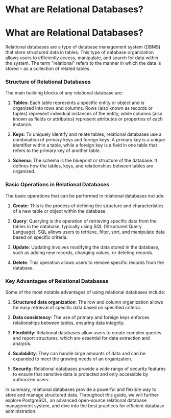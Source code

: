 # What are Relational Databases?

# What are Relational Databases?

Relational databases are a type of database management system (DBMS) that store structured data in tables. This type of database organization allows users to efficiently access, manipulate, and search for data within the system. The term "relational" refers to the manner in which the data is stored – as a collection of related tables.

### Structure of Relational Databases

The main building blocks of any relational database are:

1. **Tables**: Each table represents a specific entity or object and is organized into rows and columns. Rows (also known as records or tuples) represent individual instances of the entity, while columns (also known as fields or attributes) represent attributes or properties of each instance.

2. **Keys**: To uniquely identify and relate tables, relational databases use a combination of primary keys and foreign keys. A primary key is a unique identifier within a table, while a foreign key is a field in one table that refers to the primary key of another table.

3. **Schema**: The schema is the blueprint or structure of the database. It defines how the tables, keys, and relationships between tables are organized.

### Basic Operations in Relational Databases

The basic operations that can be performed in relational databases include:

1. **Create**: This is the process of defining the structure and characteristics of a new table or object within the database.

2. **Query**: Querying is the operation of retrieving specific data from the tables in the database, typically using SQL (Structured Query Language). SQL allows users to retrieve, filter, sort, and manipulate data based on specific criteria.

3. **Update**: Updating involves modifying the data stored in the database, such as adding new records, changing values, or deleting records.

4. **Delete**: This operation allows users to remove specific records from the database.

### Key Advantages of Relational Databases

Some of the most notable advantages of using relational databases include:

1. **Structured data organization**: The row and column organization allows for easy retrieval of specific data based on specified criteria.

2. **Data consistency**: The use of primary and foreign keys enforces relationships between tables, ensuring data integrity.

3. **Flexibility**: Relational databases allow users to create complex queries and report structures, which are essential for data extraction and analysis.

4. **Scalability**: They can handle large amounts of data and can be expanded to meet the growing needs of an organization.

5. **Security**: Relational databases provide a wide range of security features to ensure that sensitive data is protected and only accessible by authorized users.

In summary, relational databases provide a powerful and flexible way to store and manage structured data. Throughout this guide, we will further explore PostgreSQL, an advanced open-source relational database management system, and dive into the best practices for efficient database administration.